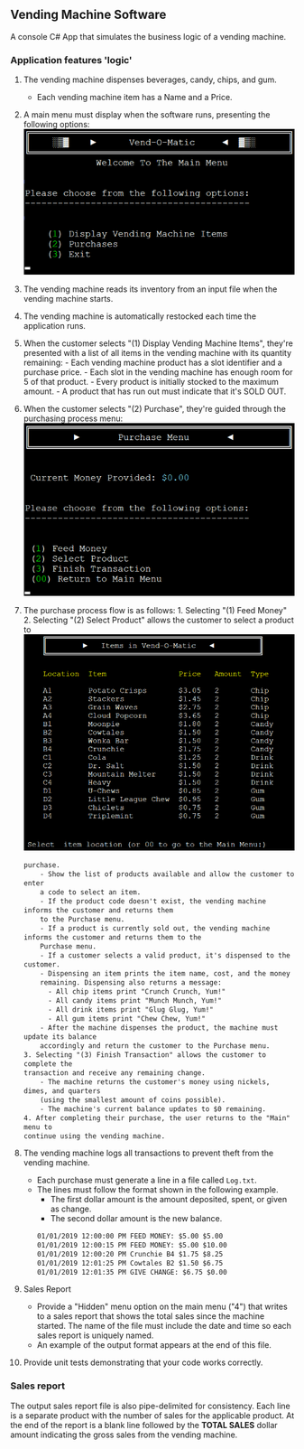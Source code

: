 ## Vending Machine Software

A console C# App that simulates the business logic of a vending machine.

### Application features 'logic'

1.  The vending machine dispenses beverages, candy, chips, and gum.
    - Each vending machine item has a Name and a Price.
2.  A main menu must display when the software runs, presenting the following options:
    ![MainMenu](img/MainMenu.png)
3.  The vending machine reads its inventory from an input file when the vending machine
    starts.
4.  The vending machine is automatically restocked each time the application runs.
5.  When the customer selects "(1) Display Vending Machine Items", they're presented
    with a list of all items in the vending machine with its quantity remaining: - Each vending machine product has a slot identifier and a purchase price. - Each slot in the vending machine has enough room for 5 of that product. - Every product is initially stocked to the maximum amount. - A product that has run out must indicate that it's SOLD OUT.
6.  When the customer selects "(2) Purchase", they're guided through the purchasing
    process menu:
    ![PurchaseMenu](img/Purchase%20Menu.png)
7.  The purchase process flow is as follows: 1. Selecting "(1) Feed Money" 2. Selecting "(2) Select Product" allows the customer to select a product to
    ![ProductList](img/Item%20list.png)

        purchase.
            - Show the list of products available and allow the customer to enter
            a code to select an item.
            - If the product code doesn't exist, the vending machine informs the customer and returns them
            to the Purchase menu.
            - If a product is currently sold out, the vending machine informs the customer and returns them to the
            Purchase menu.
            - If a customer selects a valid product, it's dispensed to the customer.
            - Dispensing an item prints the item name, cost, and the money
            remaining. Dispensing also returns a message:
              - All chip items print "Crunch Crunch, Yum!"
              - All candy items print "Munch Munch, Yum!"
              - All drink items print "Glug Glug, Yum!"
              - All gum items print "Chew Chew, Yum!"
            - After the machine dispenses the product, the machine must update its balance
            accordingly and return the customer to the Purchase menu.
        3. Selecting "(3) Finish Transaction" allows the customer to complete the
        transaction and receive any remaining change.
            - The machine returns the customer's money using nickels, dimes, and quarters
            (using the smallest amount of coins possible).
            - The machine's current balance updates to $0 remaining.
        4. After completing their purchase, the user returns to the "Main" menu to
        continue using the vending machine.

8.  The vending machine logs all transactions to prevent theft from the vending machine.

    - Each purchase must generate a line in a file called `Log.txt`.
    - The lines must follow the format shown in the following example.
      - The first dollar amount is the amount deposited, spent, or given as change.
      - The second dollar amount is the new balance.
      ```
      01/01/2019 12:00:00 PM FEED MONEY: $5.00 $5.00
      01/01/2019 12:00:15 PM FEED MONEY: $5.00 $10.00
      01/01/2019 12:00:20 PM Crunchie B4 $1.75 $8.25
      01/01/2019 12:01:25 PM Cowtales B2 $1.50 $6.75
      01/01/2019 12:01:35 PM GIVE CHANGE: $6.75 $0.00
      ```

9.  Sales Report
    - Provide a "Hidden" menu option on the main menu ("4") that writes to a sales
      report that shows the total sales since the machine started. The name of the
      file must include the date and time so each sales report is uniquely named.
    - An example of the output format appears at the end of this file.
10. Provide unit tests demonstrating that your code works correctly.

### Sales report

The output sales report file is also pipe-delimited for consistency. Each line is a separate product with the number of sales for the applicable product. At the end of the report is a blank line followed by the **TOTAL SALES** dollar amount indicating the gross sales from the vending machine.
